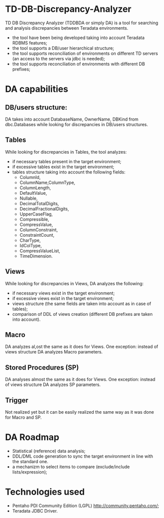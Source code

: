 TD-DB-Discrepancy-Analyzer
==========================

TD DB Discrepancy Analyzer (TDDBDA or simply DA) is a tool for searching and analysis discrepancies between Teradata environments.

- the tool have been being developed taking into account Teradata RDBMS features;
- the tool supports a DB/user hierarchical structure;
- the tool supports reconciliation of environments on different TD servers (an access to the servers via jdbc is needed);
- the tool supports reconciliation of environments with different DB prefixes;

DA capabilities
===============

DB/users structure:
-------------------
DA takes into account DatabaseName, OwnerName, DBKind from dbc.Databases while looking for discrepancies in DB/users structures.

Tables
------
While looking for discrepancies in Tables, the tool analyzes:
- if necessary tables present in the target environment;
- if excessive tables exist in the target environment;
- tables structure taking into account the following fields: 
  - ColumnId,
  - ColumnName,ColumnType, 
  - ColumnLength, 
  - DefaultValue, 
  - Nullable, 
  - DecimalTotalDigits,
  - DecimalFractionalDigits, 
  - UpperCaseFlag, 
  - Compressible,
  - CompressValue, 
  - ColumnConstraint, 
  - ConstraintCount,
  - CharType, 
  - IdColType, 
  - CompressValueList,
  - TimeDimension.

Views
-----
While looking for discrepancies in Views, DA analyzes the following:
- if necessary views exist in the target environment;
- if excessive views exist in the target environment;
- views structure (the same fields are taken into account as in case of tables);
- comparison of DDL of views creation (different DB prefixes are taken into account).

Macro
-----
DA analyzes al,ost the same as it does for Views.
One exception: instead of views structure DA analyzes Macro parameters.

Stored Procedures (SP)
----------------------
DA analyses almost the same as it does for Views.
One exception: instead of views structure DA analyzes SP parameters.

Trigger
-------
Not realized yet but it can be easily realized the same way as it was done for Macro and SP.


DA Roadmap
==========
- Statistical (reference) data analysis;
- DDL/DML code generation to sync the target environment in line with the standard one.
- a mechanizm to select items to compare (exclude/include lists/expression);

Technologies used
=================
- Pentaho PDI Community Edition (LGPL) http://community.pentaho.com/;
- Teradata JDBC Driver.
